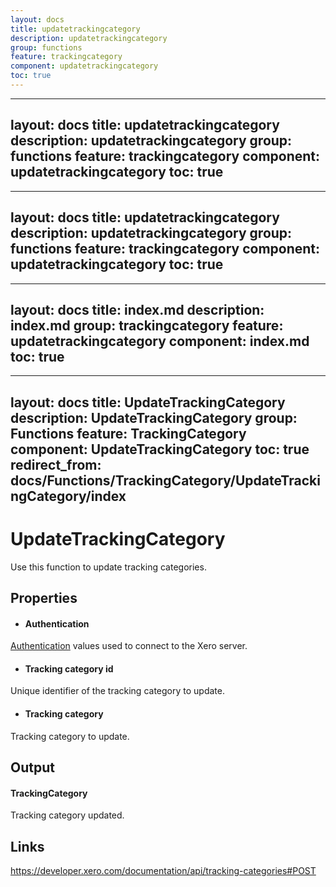 ```yaml
---
layout: docs
title: updatetrackingcategory
description: updatetrackingcategory
group: functions
feature: trackingcategory
component: updatetrackingcategory
toc: true
---
```

---
layout: docs
title: updatetrackingcategory
description: updatetrackingcategory
group: functions
feature: trackingcategory
component: updatetrackingcategory
toc: true
---
---
layout: docs
title: updatetrackingcategory
description: updatetrackingcategory
group: functions
feature: trackingcategory
component: updatetrackingcategory
toc: true
---
---
layout: docs
title: index.md
description: index.md
group: trackingcategory
feature: updatetrackingcategory
component: index.md
toc: true
---
---
layout: docs
title: UpdateTrackingCategory
description: UpdateTrackingCategory
group: Functions
feature: TrackingCategory
component: UpdateTrackingCategory
toc: true
redirect_from: docs/Functions/TrackingCategory/UpdateTrackingCategory/index
---
UpdateTrackingCategory
============

Use this function to update tracking categories.

Properties
----------

- #### Authentication
[Authentication](../../../Common/Authentication/Index.md) values used to connect to the Xero server.
- #### Tracking category id
Unique identifier of the tracking category to update.
- #### Tracking category
Tracking category to update.


Output
-----
#### TrackingCategory
Tracking category updated.

Links
-----

https://developer.xero.com/documentation/api/tracking-categories#POST
